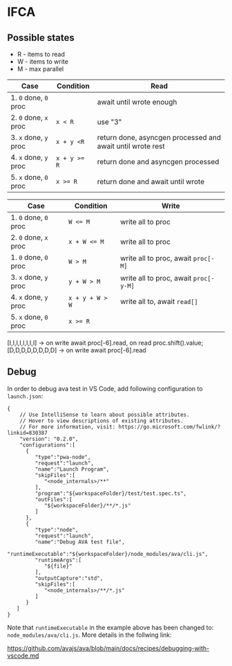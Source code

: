 # IFCA

## Possible states

-   R - items to read
-   W - items to write
-   M - max parallel

| Case                  | Condition    | Read                                                       |
| --------------------- | ------------ | ---------------------------------------------------------- |
| 1. `0` done, `0` proc |              | await until wrote enough                                   |
| 2. `0` done, `x` proc | `x < R`      | use "3"                                                    |
| 3. `x` done, `y` proc | `x + y <R`   | return done, asyncgen processed and await until wrote rest |
| 4. `x` done, `y` proc | `x + y >= R` | return done and asyncgen processed                         |
| 5. `x` done, `0` proc | `x >= R`     | return done and await until wrote                          |

| Case                  | Condition       | Write                                 |
| --------------------- | --------------- | ------------------------------------- |
| 1. `0` done, `0` proc | `W <= M`        | write all to proc                     |
| 2. `0` done, `x` proc | `x + W <= M`    | write all to proc                     |
| 1. `0` done, `0` proc | `W > M`         | write all to proc, await `proc[-M]`   |
| 3. `x` done, `y` proc | `y + W > M`     | write all to proc, await `proc[-y-M]` |
| 4. `x` done, `y` proc | `x + y + W > W` | write all to, await `read[]`          |
| 5. `x` done, `0` proc | `x >= R`        |                                       |

[I,I,I,I,I,I,I,I] -> on write await proc[-6].read, on read proc.shift().value;
[D,D,D,D,D,D,D,D] -> on write await proc[-6].read

## Debug

In order to debug ava test in VS Code, add following configuration to `launch.json`:

```
{
    // Use IntelliSense to learn about possible attributes.
    // Hover to view descriptions of existing attributes.
    // For more information, visit: https://go.microsoft.com/fwlink/?linkid=830387
    "version": "0.2.0",
    "configurations":[
      {
         "type":"pwa-node",
         "request":"launch",
         "name":"Launch Program",
         "skipFiles":[
            "<node_internals>/**"
         ],
         "program":"${workspaceFolder}/test/test.spec.ts",
         "outFiles":[
            "${workspaceFolder}/**/*.js"
         ]
      },
      {
         "type":"node",
         "request":"launch",
         "name":"Debug AVA test file",
         "runtimeExecutable":"${workspaceFolder}/node_modules/ava/cli.js",
         "runtimeArgs":[
            "${file}"
         ],
         "outputCapture":"std",
         "skipFiles":[
            "<node_internals>/**/*.js"
         ]
      }
   ]
}
```

Note that `runtimeExecutable` in the example above has been changed to: `node_modules/ava/cli.js`. More details in the follwing link:

https://github.com/avajs/ava/blob/main/docs/recipes/debugging-with-vscode.md

